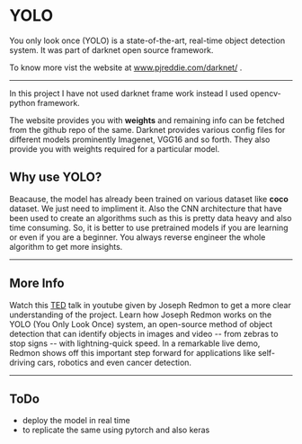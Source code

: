 # YOLO

You only look once (YOLO) is a state-of-the-art, real-time object detection system. It was part of darknet open source framework. 

To know more vist the website at <a href='https://pjreddie.com/darknet/'> www.pjreddie.com/darknet/ </a>. 

-----------------------------------

In this project I have not used darknet frame work instead I used opencv-python framework. 

The website provides you with <b>weights</b> and remaining info can be fetched from the github repo of the same. Darknet provides various config files for different models prominently Imagenet, VGG16 and so forth. They also provide you with weights required for a particular model. 

## Why use YOLO?

Beacause, the model has already been trained on various dataset like <b>coco</b> dataset. We just need to impliment it. Also the CNN architecture that have been used to create an algorithms such as this is pretty data heavy and also time consuming. 
So, it is better to use pretrained models if you are learning or even if you are a beginner. You always reverse engineer the whole algorithm to get more insights. 

-------------------------------------
## More Info

Watch this <a href = 'https://www.youtube.com/watch?v=Cgxsv1riJhI'>TED</a> talk in youtube given by Joseph Redmon to get a more clear understanding of the project. Learn how Joseph Redmon works on the YOLO (You Only Look Once) system, an open-source method of object detection that can identify objects in images and video -- from zebras to stop signs -- with lightning-quick speed. In a remarkable live demo, Redmon shows off this important step forward for applications like self-driving cars, robotics and even cancer detection.

--------------------------------
## ToDo
- deploy the model in real time
- to replicate the same using pytorch and also keras

